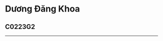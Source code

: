 <!DOCTYPE html>
<html>
    <head> </head>
    <body>
        <h1>Dương Đăng Khoa</h1>
        <h2>C0223G2</h2>
        <hr>
    </body>
</html>

